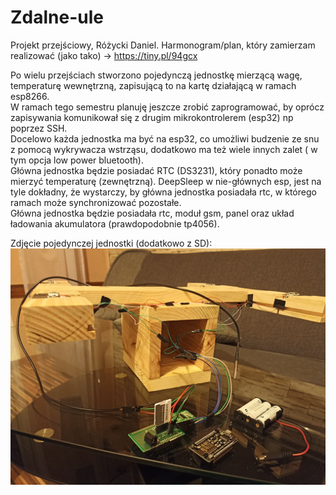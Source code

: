 # Zdalne-ule
Projekt przejściowy, Różycki Daniel. Harmonogram/plan, który zamierzam realizować (jako tako) -> https://tiny.pl/94gcx

Po wielu przejściach stworzono pojedynczą jednostkę mierzącą wagę, temperaturę wewnętrzną, zapisującą to na kartę działającą w ramach esp8266.  
W ramach tego semestru planuję jeszcze zrobić zaprogramować, by oprócz zapisywania komunikował się z drugim mikrokontrolerem (esp32) np poprzez SSH.  
Docelowo każda jednostka ma być na esp32, co umożliwi budzenie ze snu z pomocą wykrywacza wstrząsu, dodatkowo ma też wiele innych zalet ( w tym opcja low power bluetooth).  
Główna jednostka będzie posiadać RTC (DS3231), który ponadto może mierzyć temperaturę (zewnętrzną). DeepSleep w nie-głównych esp, jest na tyle dokładny, że wystarczy, by główna jednostka posiadała rtc, w którego ramach może synchronizować pozostałe.  
Główna jednostka będzie posiadała rtc, moduł gsm, panel oraz układ ładowania akumulatora (prawdopodobnie tp4056).  

Zdjęcie pojedynczej jednostki (dodatkowo z SD):
![offline_zbieranie_v3](/programy/offline_zbieranie_danych_v3/showcase_v3.jpg "Zestaw")
